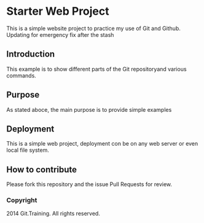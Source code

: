 # Starter Web Project

This is a simple website project to practice my use of Git and Github. Updating for emergency fix after the stash

## Introduction

This example is to show different parts of the Git repositoryand various commands.

## Purpose

As stated aboce, the main purpose is to provide simple examples

## Deployment

This is a simple web project, deployment con be on any web server or even local file system.

## How to contribute

Please fork this repository and the issue Pull Requests for review.

### Copyright

2014 Git.Training. All rights reserved.
